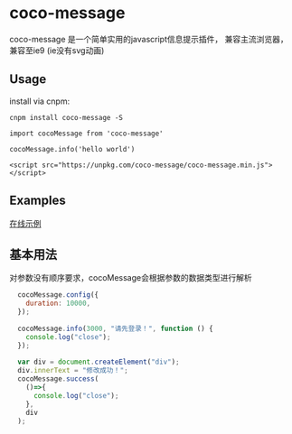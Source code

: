 # coco-message


coco-message 是一个简单实用的javascript信息提示插件， 兼容主流浏览器，兼容至ie9 (ie没有svg动画)

 
## Usage

install via cnpm:

```
cnpm install coco-message -S
```

```
import cocoMessage from 'coco-message'
  
cocoMessage.info('hello world')
```

```
<script src="https://unpkg.com/coco-message/coco-message.min.js"></script>
```
## Examples


[在线示例](https://unpkg.com/coco-message/example.html)



## 基本用法 

对参数没有顺序要求，cocoMessage会根据参数的数据类型进行解析
  
```javascript
  cocoMessage.config({
    duration: 10000,
  });
      
  cocoMessage.info(3000, "请先登录！", function () {
    console.log("close");
  });
            
  var div = document.createElement("div");
  div.innerText = "修改成功！";
  cocoMessage.success(
    ()=>{
      console.log("close");
    },
    div
  );
  
```
